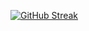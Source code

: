 [![GitHub Streak](https://github-readme-streak-stats-tan-theta.vercel.app?user=NathenaelTamirat&theme=dark&hide_border=true&border_radius=6&card_width=600&card_height=200)](https://git.io/streak-stats)
